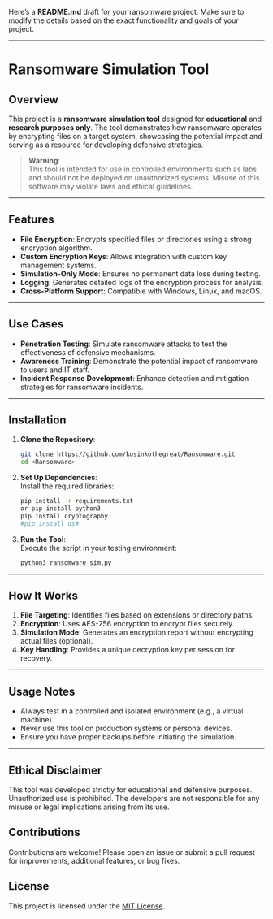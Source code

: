 Here’s a **README.md** draft for your ransomware project. Make sure to modify the details based on the exact functionality and goals of your project.  

---

# Ransomware Simulation Tool  

## Overview  
This project is a **ransomware simulation tool** designed for **educational** and **research purposes only**. The tool demonstrates how ransomware operates by encrypting files on a target system, showcasing the potential impact and serving as a resource for developing defensive strategies.  

> **Warning**:  
> This tool is intended for use in controlled environments such as labs and should not be deployed on unauthorized systems. Misuse of this software may violate laws and ethical guidelines.  

---

## Features  
- **File Encryption**: Encrypts specified files or directories using a strong encryption algorithm.  
- **Custom Encryption Keys**: Allows integration with custom key management systems.  
- **Simulation-Only Mode**: Ensures no permanent data loss during testing.  
- **Logging**: Generates detailed logs of the encryption process for analysis.  
- **Cross-Platform Support**: Compatible with Windows, Linux, and macOS.  

---

## Use Cases  
- **Penetration Testing**: Simulate ransomware attacks to test the effectiveness of defensive mechanisms.  
- **Awareness Training**: Demonstrate the potential impact of ransomware to users and IT staff.  
- **Incident Response Development**: Enhance detection and mitigation strategies for ransomware incidents.  

---

## Installation  
1. **Clone the Repository**:  
   ```bash  
   git clone https://github.com/kosinkothegreat/Ransomware.git  
   cd <Ransomware>  
   ```  

2. **Set Up Dependencies**:  
   Install the required libraries:  
   ```bash  
   pip install -r requirements.txt
   or pip install python3
   pip install cryptography
   #pip install os#
   ```  

3. **Run the Tool**:  
   Execute the script in your testing environment:  
   ```bash  
   python3 ransomware_sim.py  
   ```  

---

## How It Works  
1. **File Targeting**: Identifies files based on extensions or directory paths.  
2. **Encryption**: Uses AES-256 encryption to encrypt files securely.  
3. **Simulation Mode**: Generates an encryption report without encrypting actual files (optional).  
4. **Key Handling**: Provides a unique decryption key per session for recovery.  

---

## Usage Notes  
- Always test in a controlled and isolated environment (e.g., a virtual machine).  
- Never use this tool on production systems or personal devices.  
- Ensure you have proper backups before initiating the simulation.  

---

## Ethical Disclaimer  
This tool was developed strictly for educational and defensive purposes. Unauthorized use is prohibited. The developers are not responsible for any misuse or legal implications arising from its use.  



## Contributions  
Contributions are welcome! Please open an issue or submit a pull request for improvements, additional features, or bug fixes.  



## License  
This project is licensed under the [MIT License](LICENSE).  

